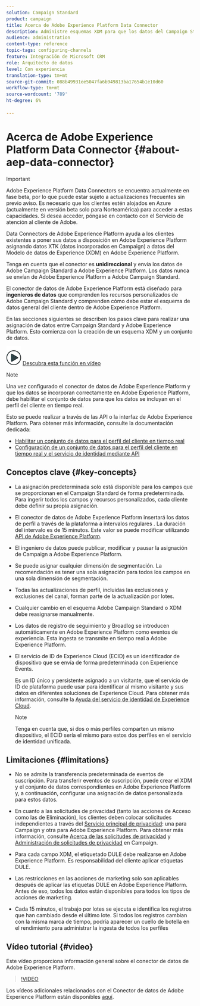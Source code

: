 ```yaml
---
solution: Campaign Standard
product: campaign
title: Acerca de Adobe Experience Platform Data Connector
description: Administre esquemas XDM para que los datos del Campaign Standard estén disponibles en Adobe Experience Platform.
audience: administration
content-type: reference
topic-tags: configuring-channels
feature: Integración de Microsoft CRM
role: Arquitecto de datos
level: Con experiencia
translation-type: tm+mt
source-git-commit: 088b49931ee5047fa6b949813ba17654b1e10d60
workflow-type: tm+mt
source-wordcount: '789'
ht-degree: 6%

---
```



# Acerca de Adobe Experience Platform Data Connector {#about-aep-data-connector}

>[!IMPORTANT]
>
>Adobe Experience Platform Data Connectors se encuentra actualmente en fase beta, por lo que puede estar sujeto a actualizaciones frecuentes sin previo aviso. Es necesario que los clientes estén alojados en Azure (actualmente en versión beta solo para Norteamérica) para acceder a estas capacidades. Si desea acceder, póngase en contacto con el Servicio de atención al cliente de Adobe.

Data Connectors de Adobe Experience Platform ayuda a los clientes existentes a poner sus datos a disposición en Adobe Experience Platform asignando datos XTK (datos incorporados en Campaign) a datos del Modelo de datos de Experience (XDM) en Adobe Experience Platform.

Tenga en cuenta que el conector es **unidireccional** y envía los datos de Adobe Campaign Standard a Adobe Experience Platform. Los datos nunca se envían de Adobe Experience Platform a Adobe Campaign Standard.

El conector de datos de Adobe Experience Platform está diseñado para **ingenieros de datos** que comprenden los recursos personalizados de Adobe Campaign Standard y comprenden cómo debe estar el esquema de datos general del cliente dentro de Adobe Experience Platform.

En las secciones siguientes se describen los pasos clave para realizar una asignación de datos entre Campaign Standard y Adobe Experience Platform. Esto comienza con la creación de un esquema XDM y un conjunto de datos.

![](assets/do-not-localize/how-to-video.png) [Descubra esta función en vídeo](#video)

>[!NOTE]
>Una vez configurado el conector de datos de Adobe Experience Platform y que los datos se incorporan correctamente en Adobe Experience Platform, debe habilitar el conjunto de datos para que los datos se incluyan en el perfil del cliente en tiempo real.
>
>Esto se puede realizar a través de las API o la interfaz de Adobe Experience Platform. Para obtener más información, consulte la documentación dedicada:
>
>* [Habilitar un conjunto de datos para el perfil del cliente en tiempo real](https://docs.adobe.com/content/help/en/experience-platform/rtcdp/datasets/dataset.html)
>* [Configuración de un conjunto de datos para el perfil del cliente en tiempo real y el servicio de identidad mediante API](https://docs.adobe.com/content/help/en/experience-platform/catalog/api/getting-started.html)


## Conceptos clave {#key-concepts}

* La asignación predeterminada solo está disponible para los campos que se proporcionan en el Campaign Standard de forma predeterminada. Para ingerir todos los campos y recursos personalizados, cada cliente debe definir su propia asignación.

* El conector de datos de Adobe Experience Platform insertará los datos de perfil a través de la plataforma a intervalos regulares &#x200B;. La duración del intervalo es de 15 minutos. Este valor se puede modificar utilizando [API de Adobe Experience Platform](https://docs.adobe.com/content/help/en/experience-platform/ingestion/home.html).

* El ingeniero de datos puede publicar, modificar y pausar la asignación de Campaign a Adobe Experience Platform.

* Se puede asignar cualquier dimensión de segmentación. La recomendación es tener una sola asignación para todos los campos en una sola dimensión de segmentación.

* Todas las actualizaciones de perfil, incluidas las exclusiones y exclusiones del canal, forman parte de la actualización por lotes.

* Cualquier cambio en el esquema Adobe Campaign Standard o XDM debe reasignarse manualmente. &#x200B;

* Los datos de registro de seguimiento y Broadlog se introducen automáticamente en Adobe Experience Platform como eventos de experiencia. Esta ingesta se transmite en tiempo real a Adobe Experience Platform.

* El servicio de ID de Experience Cloud (ECID) es un identificador de dispositivo que se envía de forma predeterminada con Experience Events.

   Es un ID único y persistente asignado a un visitante, que el servicio de ID de plataforma puede usar para identificar al mismo visitante y sus datos en diferentes soluciones de Experience Cloud. Para obtener más información, consulte la [Ayuda del servicio de identidad de Experience Cloud](https://docs.adobe.com/content/help/en/id-service/using/home.html).

   >[!NOTE]
   >
   >Tenga en cuenta que, si dos o más perfiles comparten un mismo dispositivo, el ECID sería el mismo para estos dos perfiles en el servicio de identidad unificada.

## Limitaciones {#limitations}

* No se admite la transferencia predeterminada de eventos de suscripción. Para transferir eventos de suscripción, puede crear el XDM y el conjunto de datos correspondientes en Adobe Experience Platform y, a continuación, configurar una asignación de datos personalizada para estos datos.

* En cuanto a las solicitudes de privacidad (tanto las acciones de Acceso como las de Eliminación), los clientes deben colocar solicitudes independientes a través del [Servicio principal de privacidad](https://docs.adobe.com/content/help/en/experience-platform/privacy/home.html#how-to-use-privacy-service-to-manage-privacy-job-requests): una para Campaign y otra para Adobe Experience Platform. Para obtener más información, consulte [Acerca de las solicitudes de privacidad](https://experienceleague.adobe.com/docs/campaign-standard/using/getting-started/privacy/privacy-requests.html?lang=es#getting-started) y [Administración de solicitudes de privacidad](https://helpx.adobe.com/es/campaign/kb/acs-privacy.html#ManagingPrivacyRequests) en Campaign.

* Para cada campo XDM, el etiquetado DULE debe realizarse en Adobe Experience Platform. Es responsabilidad del cliente aplicar etiquetas DULE.

* Las restricciones en las acciones de marketing solo son aplicables después de aplicar las etiquetas DULE en Adobe Experience Platform. Antes de eso, todos los datos están disponibles para todos los tipos de acciones de marketing.

* Cada 15 minutos, el trabajo por lotes se ejecuta e identifica los registros que han cambiado desde el último lote. Si todos los registros cambian con la misma marca de tiempo, podría aparecer un cuello de botella en el rendimiento para administrar la ingesta de todos los perfiles

## Vídeo tutorial {#video}

Este vídeo proporciona información general sobre el conector de datos de Adobe Experience Platform.

>[!VIDEO](https://video.tv.adobe.com/v/27304?quality=12&captions=eng)

Los vídeos adicionales relacionados con el Conector de datos de Adobe Experience Platform están disponibles [aquí](https://docs.adobe.com/content/help/es-ES/campaign-standard-learn/tutorials/administrating/adobe-experience-platform-data-connector/understanding-the-adobe-experience-platform-data-connector.html).
